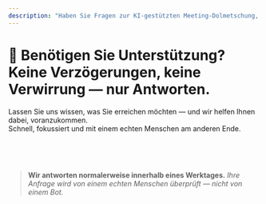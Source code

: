 ```yaml
---
description: "Haben Sie Fragen zur KI-gestützten Meeting-Dolmetschung, mehrsprachigen Kommunikation oder Enterprise-Onboarding? Wir sind hier, um zu helfen — schnell, persönlich und ohne Verwirrung."
---
```


# 💬 Benötigen Sie Unterstützung? Keine Verzögerungen, keine Verwirrung — nur Antworten.

Lassen Sie uns wissen, was Sie erreichen möchten — und wir helfen Ihnen dabei, voranzukommen.  
Schnell, fokussiert und mit einem echten Menschen am anderen Ende.

<!-- <br>

<ContactForm
  formStyle="margin: 1rem auto;"
  categoryLabel="Was führt Sie heute zu InterMind? *"
  categoryPlaceholderText="Wählen Sie Ihren Hauptgrund…"
  messageLabel="Erzählen Sie uns mehr *"
  messagePlaceholderText="Alles, was Sie teilen möchten — Ziele, Kontext oder technische Details."
  buttonText="Jetzt Expertenunterstützung erhalten"
  :services="[
    'Ich benötige Hilfe beim Einstieg',
    'Ich möchte eine Demo vereinbaren',
    'Ich habe ein technisches Problem oder einen Bug',
    'Ich benötige Hilfe bei der Meeting-Integration',
    'Ich habe Fragen zur Übersetzungsqualität',
    'Ich benötige Unterstützung beim Team-Onboarding',
    'Ich habe Fragen zur Abrechnung oder zum Abonnement',
    'Ich möchte Enterprise-Funktionen erkunden',
    'Ich möchte Mind API Anwendungs-ID und Token ohne Einschränkungen erhalten',
    'Allgemeine Frage oder Feedback'
  ]" /> -->

<br>

<!-- ## Or use the inline form: -->

<ContactForm 
  :inline="true"
  formStyle="margin: 1rem auto;"  
  categoryLabel="Was führt Sie heute zu InterMind? *"  
  categoryPlaceholderText="Wählen Sie Ihren Hauptgrund…"  
  messageLabel="Erzählen Sie uns mehr *"  
  messagePlaceholderText="Alles, was Sie teilen möchten — Ziele, Kontext oder technische Details."  
  :services="[
    'Ich benötige Hilfe beim Einstieg',
    'Ich möchte eine Demo vereinbaren',
    'Ich habe ein technisches Problem oder einen Bug',
    'Ich benötige Hilfe bei der Meeting-Integration',
    'Ich habe Fragen zur Übersetzungsqualität',
    'Ich benötige Unterstützung beim Team-Onboarding',
    'Ich habe Fragen zur Abrechnung oder zum Abonnement',
    'Ich möchte Enterprise-Funktionen erkunden',
    'Ich möchte Mind API Anwendungs-ID und Token ohne Einschränkungen erhalten',
    'Allgemeine Frage oder Feedback'
  ]" />

<br>

> **Wir antworten normalerweise innerhalb eines Werktages.**
> _Ihre Anfrage wird von einem echten Menschen überprüft — nicht von einem Bot._